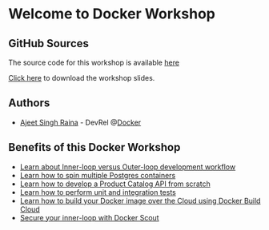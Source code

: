 # Welcome to Docker Workshop


## GitHub Sources

The source code for this workshop is available [here](https://github.com/ajeetraina/docker-workshop)

[Click here](https://github.com/ajeetraina/docker-workshop/blob/main/Shell_Docker_Workshop.pdf) to download the workshop slides.
## Authors

- [Ajeet Singh Raina](https://www.linkedin.com/in/ajeetsraina/) - DevRel @[Docker](https://docker.com)


## Benefits of this Docker Workshop

- [Learn about Inner-loop versus Outer-loop development workflow](lab1/overview.md)
- [Learn how to spin multiple Postgres containers](lab1/postgres.md)
- [Learn how to develop a Product Catalog API from scratch](product-catalog/develop/)
- [Learn how to perform unit and integration tests](product-catalog/test.md)
- [Learn how to build your Docker image over the Cloud using Docker Build Cloud](product-catalog/build.md)
- [Secure your inner-loop with Docker Scout](product-catalog/secure.md)



